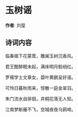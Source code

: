 # 玉树谣

**作者**: 刘垕

## 诗词内容

临春阁下花蒙茸，雕阑玉树沉香风。

君王酣醉眠未起，满床明月鲛绡红。

罗襦学士文章女，碧叶黄鹂呈好语。

可怜日暮秋雨来，惊散一庭金翠羽。

朱门流水自徘徊，井桐花落无人知。

江南梦断雁不飞，空城夜夜乌鸦啼。


